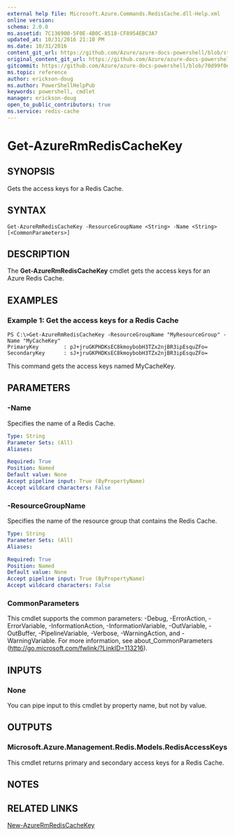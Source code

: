 ```yaml
---
external help file: Microsoft.Azure.Commands.RedisCache.dll-Help.xml
online version:
schema: 2.0.0
ms.assetid: 7C136900-5F0E-4B0C-8518-CF8954EBC3A7
updated_at: 10/31/2016 21:10 PM
ms.date: 10/31/2016
content_git_url: https://github.com/Azure/azure-docs-powershell/blob/staging/azureps-cmdlets-docs/ResourceManager/AzureRM.RedisCache/v1.1.10/Get-AzureRmRedisCacheKey.md
original_content_git_url: https://github.com/Azure/azure-docs-powershell/blob/staging/azureps-cmdlets-docs/ResourceManager/AzureRM.RedisCache/v1.1.10/Get-AzureRmRedisCacheKey.md
gitcommit: https://github.com/Azure/azure-docs-powershell/blob/70d99f0e924efe152eb73454f7898f92d5a5db64
ms.topic: reference
author: erickson-doug
ms.author: PowerShellHelpPub
keywords: powershell, cmdlet
manager: erickson-doug
open_to_public_contributors: true
ms.service: redis-cache
---
```


# Get-AzureRmRedisCacheKey

## SYNOPSIS
Gets the access keys for a Redis Cache.

## SYNTAX

```
Get-AzureRmRedisCacheKey -ResourceGroupName <String> -Name <String> [<CommonParameters>]
```

## DESCRIPTION
The **Get-AzureRmRedisCacheKey** cmdlet gets the access keys for an Azure Redis Cache.

## EXAMPLES

### Example 1: Get the access keys for a Redis Cache
```
PS C:\>Get-AzureRmRedisCacheKey -ResourceGroupName "MyResourceGroup" -Name "MyCacheKey"
PrimaryKey        : pJ+jruGKPHDKsEC8kmoybobH3TZx2njBR3ipEsquZFo=
SecondaryKey      : sJ+jruGKPHDKsEC8kmoybobH3TZx2njBR3ipEsquZFo=
```

This command gets the access keys named MyCacheKey.

## PARAMETERS

### -Name
Specifies the name of a Redis Cache.

```yaml
Type: String
Parameter Sets: (All)
Aliases: 

Required: True
Position: Named
Default value: None
Accept pipeline input: True (ByPropertyName)
Accept wildcard characters: False
```

### -ResourceGroupName
Specifies the name of the resource group that contains the Redis Cache.

```yaml
Type: String
Parameter Sets: (All)
Aliases: 

Required: True
Position: Named
Default value: None
Accept pipeline input: True (ByPropertyName)
Accept wildcard characters: False
```

### CommonParameters
This cmdlet supports the common parameters: -Debug, -ErrorAction, -ErrorVariable, -InformationAction, -InformationVariable, -OutVariable, -OutBuffer, -PipelineVariable, -Verbose, -WarningAction, and -WarningVariable. For more information, see about_CommonParameters (http://go.microsoft.com/fwlink/?LinkID=113216).

## INPUTS

### None
You can pipe input to this cmdlet by property name, but not by value.

## OUTPUTS

### Microsoft.Azure.Management.Redis.Models.RedisAccessKeys
This cmdlet returns primary and secondary access keys for a Redis Cache.

## NOTES

## RELATED LINKS

[New-AzureRmRedisCacheKey](./New-AzureRmRedisCacheKey.md)


